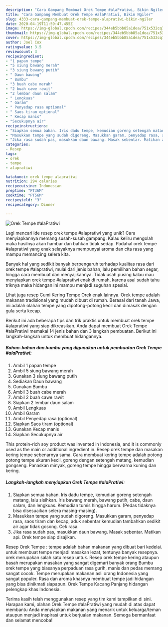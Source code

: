 ```yaml
---
description: "Cara Gampang Membuat Orek Tempe #alaPratiwi, Bikin Ngiler"
title: "Cara Gampang Membuat Orek Tempe #alaPratiwi, Bikin Ngiler"
slug: 4333-cara-gampang-membuat-orek-tempe-alapratiwi-bikin-ngiler
date: 2020-04-19T11:59:47.455Z
image: https://img-global.cpcdn.com/recipes/344eb5bbb85a1dea/751x532cq70/orek-tempe-alapratiwi-foto-resep-utama.jpg
thumbnail: https://img-global.cpcdn.com/recipes/344eb5bbb85a1dea/751x532cq70/orek-tempe-alapratiwi-foto-resep-utama.jpg
cover: https://img-global.cpcdn.com/recipes/344eb5bbb85a1dea/751x532cq70/orek-tempe-alapratiwi-foto-resep-utama.jpg
author: Joel Cox
ratingvalue: 3.5
reviewcount: 3
recipeingredient:
- "1 papan tempe"
- "5 siung bawang merah"
- "3 siung bawang putih"
- " Daun bawang"
- " Bumbu"
- "3 buah cabe merah"
- "2 buah cawe rawit"
- "2 lembar daun salam"
- " Lengkuas"
- " Garam"
- " Penyedap rasa optional"
- " Saos tiram optional"
- " Kecap manis"
- "Secukupnya air"
recipeinstructions:
- "Siapkan semua bahan. Iris dadu tempe, kemudian goreng setengah matang, lalu sisihkan. Iris bawang merah, bawang putih, cabe, daun salam, dan lengkuas. Kemudian tumis hingga harum. (Pedas tidaknya bisa disesuaikan selera masing-masing)."
- "Masukkan tempe yang sudah digoreng. Masukkan garam, penyedap rasa, saos tiram dan kecap, aduk sebentar kemudian tambahkan sedikit air agar tidak gosong. Cek rasa."
- "Jika rasa sudah pas, masukkan daun bawang. Masak sebentar. Matikan api. Orek tempe siap disajikan."
categories:
- Resep
tags:
- orek
- tempe
- alapratiwi

katakunci: orek tempe alapratiwi 
nutrition: 294 calories
recipecuisine: Indonesian
preptime: "PT36M"
cooktime: "PT56M"
recipeyield: "3"
recipecategory: Dinner

---
```



![Orek Tempe #alaPratiwi](https://img-global.cpcdn.com/recipes/344eb5bbb85a1dea/751x532cq70/orek-tempe-alapratiwi-foto-resep-utama.jpg)

Lagi mencari ide resep orek tempe #alapratiwi yang unik? Cara menyiapkannya memang susah-susah gampang. Kalau keliru mengolah maka hasilnya akan hambar dan bahkan tidak sedap. Padahal orek tempe #alapratiwi yang enak selayaknya mempunyai aroma dan cita rasa yang mampu memancing selera kita.

Banyak hal yang sedikit banyak berpengaruh terhadap kualitas rasa dari orek tempe #alapratiwi, mulai dari jenis bahan, lalu pemilihan bahan segar, hingga cara membuat dan menyajikannya. Tidak usah pusing kalau mau menyiapkan orek tempe #alapratiwi enak di rumah, karena asal sudah tahu triknya maka hidangan ini mampu menjadi suguhan spesial.

Lihat juga resep Cumi Kering Tempe Orek enak lainnya. Orek tempe adalah makanan tradisional yang mudah dibuat di rumah. Berasal dari tanah Jawa, ini adalah olahan tempe yang dipotong-potong kecil dan dimasak dengan gula serta kecap.


Berikut ini ada beberapa tips dan trik praktis untuk membuat orek tempe #alapratiwi yang siap dikreasikan. Anda dapat membuat Orek Tempe #alaPratiwi memakai 14 jenis bahan dan 3 langkah pembuatan. Berikut ini langkah-langkah untuk membuat hidangannya.

<!--inarticleads1-->

##### Bahan-bahan dan bumbu yang digunakan untuk pembuatan Orek Tempe #alaPratiwi:

1. Ambil 1 papan tempe
1. Ambil 5 siung bawang merah
1. Gunakan 3 siung bawang putih
1. Sediakan  Daun bawang
1. Gunakan  Bumbu
1. Ambil 3 buah cabe merah
1. Ambil 2 buah cawe rawit
1. Siapkan 2 lembar daun salam
1. Ambil  Lengkuas
1. Ambil  Garam
1. Ambil  Penyedap rasa (optional)
1. Siapkan  Saos tiram (optional)
1. Gunakan  Kecap manis
1. Siapkan Secukupnya air


This protein-rich soy product was invented in Indonesia, and it is commonly used as the main or additional ingredient in. Resep orek tempe dan masakan kering tempe sebenarnya sama. Cara membuat kering tempe adalah potong potong tempe ukuran kecil, goreng dengan setengah matang, kemudian gongseng. Panaskan minyak, goreng tempe hingga berwarna kuning dan kering. 

<!--inarticleads2-->

##### Langkah-langkah menyiapkan Orek Tempe #alaPratiwi:

1. Siapkan semua bahan. Iris dadu tempe, kemudian goreng setengah matang, lalu sisihkan. Iris bawang merah, bawang putih, cabe, daun salam, dan lengkuas. Kemudian tumis hingga harum. (Pedas tidaknya bisa disesuaikan selera masing-masing).
1. Masukkan tempe yang sudah digoreng. Masukkan garam, penyedap rasa, saos tiram dan kecap, aduk sebentar kemudian tambahkan sedikit air agar tidak gosong. Cek rasa.
1. Jika rasa sudah pas, masukkan daun bawang. Masak sebentar. Matikan api. Orek tempe siap disajikan.


Resep Orek Tempe : tempe adalah bahan makanan yang dibuat bari kedelai. untuk membuat tempe menjadi masakan lezat, tentunya banyak resepnya. orek merupakan salah satu resep untuk. Resep orek tempe kering ataupun basah merupakan masakan yang sangat digemari banyak orang Bumbu orek tempe yang biasanya perpaduan rasa gurih, manis dan pedas memang sangat cocok. Tempe merupakan makanan asli orang Indonesia yang sangat populer. Rasa dan aroma khasnya membuat tempe jadi hidangan yang bisa dinikmati siapapun. Orek Tempe Kacang Panjang hidangan pelengkap khas Indonesia. 

Terima kasih telah menggunakan resep yang tim kami tampilkan di sini. Harapan kami, olahan Orek Tempe #alaPratiwi yang mudah di atas dapat membantu Anda menyiapkan makanan yang menarik untuk keluarga/teman ataupun menjadi inspirasi untuk berjualan makanan. Semoga bermanfaat dan selamat mencoba!

